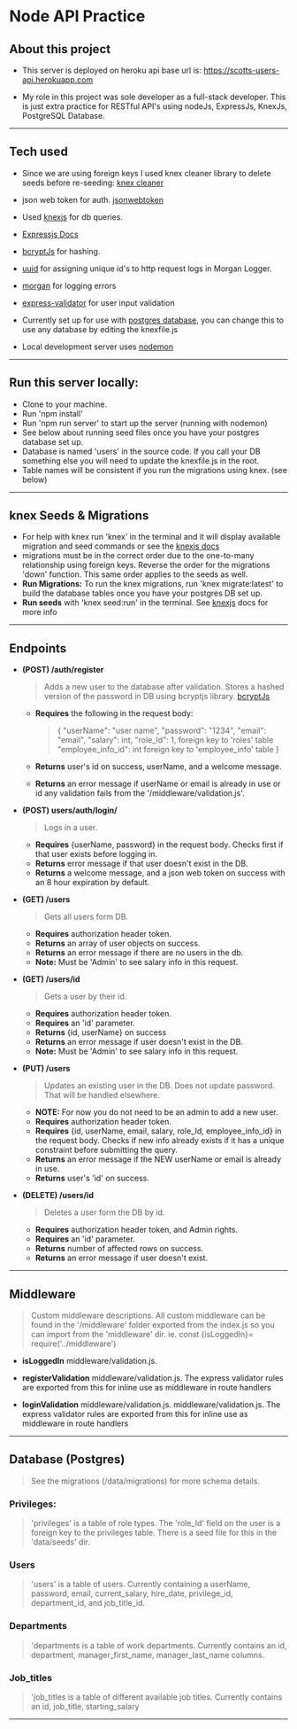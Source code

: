 # Node API Practice

## About this project

- This server is deployed on heroku
  api base url is: https://scotts-users-api.herokuapp.com

- My role in this project was sole developer as a full-stack developer. This is just extra practice for RESTful API's using nodeJs, ExpressJs, KnexJs, PostgreSQL Database.

---

## Tech used

- Since we are using foreign keys I used knex cleaner library to delete seeds before re-seeding:
  [knex cleaner](https://www.npmjs.com/package/knex-cleaner)

- json web token for auth. [jsonwebtoken](https://github.com/auth0/node-jsonwebtoken)

- Used [knexjs](http://knexjs.org/) for db queries.

- [Expressjs Docs](https://expressjs.com/)

- [bcryptJs](https://www.npmjs.com/package/bcrypt) for hashing.

- [uuid](https://www.npmjs.com/package/uuid) for assigning unique id's to http request logs in Morgan Logger.

- [morgan](https://www.npmjs.com/package/morgan) for logging errors

- [express-validator](https://express-validator.github.io/docs/) for user input validation

- Currently set up for use with [postgres database](https://www.postgresql.org/), you can change this to use any database by editing the knexfile.js

- Local development server uses [nodemon](https://www.npmjs.com/package/nodemon)

---

## Run this server locally:

- Clone to your machine.
- Run 'npm install'
- Run 'npm run server' to start up the server (running with nodemon)
- See below about running seed files once you have your postgres database set up.
- Database is named 'users' in the source code. If you call your DB something else you will need to update the knexfile.js in the root.
- Table names will be consistent if you run the migrations using knex. (see below)

---

## knex Seeds & Migrations

- For help with knex run 'knex' in the terminal and it will display available migration and seed commands or see the [knexjs docs](http://knexjs.org/)
- migrations must be in the correct order due to the one-to-many relationship using foreign keys. Reverse the order for the migrations 'down' function. This same order applies to the seeds as well.
- **Run Migrations:** To run the knex migrations, run 'knex migrate:latest' to build the database tables once you have your postgres DB set up.
- **Run seeds** with 'knex seed:run' in the terminal. See [knexjs](http://knexjs.org/) docs for more info

---

## Endpoints

- **(POST) /auth/register**

  > Adds a new user to the database after validation. Stores a hashed version of the password in DB using bcryptjs library. [bcryptJs](https://www.npmjs.com/package/bcrypt)

  - **Requires** the following in the request body:

    > {
    > "userName": "user name",
    > "password": "1234",
    > "email": "email",
    > "salary": int,
    > "role_Id": 1, foreign key to 'roles' table
    > "employee_info_id": int foreign key to 'employee_info' table
    > }

  - **Returns** user's id on success, userName, and a welcome <userName> message.
  - **Returns** an error message if userName or email is already in use or id any validation fails from the '/middleware/validation.js'.

- **(POST) users/auth/login/**

  > Logs in a user.

  - **Requires** {userName, password} in the request body. Checks first if that user exists before logging in.
  - **Returns** error message if that user doesn't exist in the DB.
  - **Returns** a welcome <userName> message, and a json web token on success with an 8 hour expiration by default.

- **(GET) /users**

  > Gets all users form DB.

  - **Requires** authorization header token.
  - **Returns** an array of user objects on success.
  - **Returns** an error message if there are no users in the db.
  - **Note:** Must be 'Admin' to see salary info in this request.

- **(GET) /users/id**

  > Gets a user by their id.

  - **Requires** authorization header token.
  - **Requires** an 'id' parameter.
  - **Returns** {id, userName} on success
  - **Returns** an error message if user doesn't exist in the DB.
  - **Note:** Must be 'Admin' to see salary info in this request.

- **(PUT) /users**

  > Updates an existing user in the DB. Does not update password. That will be handled elsewhere.

  - **NOTE:** For now you do not need to be an admin to add a new user.
  - **Requires** authorization header token.
  - **Requires** {id, userName, email, salary, role_Id, employee_info_id} in the request body. Checks if new info already exists if it has a unique constraint before submitting the query.
  - **Returns** an error message if the NEW userName or email is already in use.
  - **Returns** user's 'id' on success.

- **(DELETE) /users/id**

  > Deletes a user form the DB by id.

  - **Requires** authorization header token, and Admin rights.
  - **Requires** an 'id' parameter.
  - **Returns** number of affected rows on success.
  - **Returns** an error message if user doesn't exist.

---

## Middleware

> Custom middleware descriptions. All custom middleware can be found in the '/middleware' folder exported from the index.js so you can import from the 'middleware' dir. ie. const {isLoggedIn}= require('../middleware')

- **isLoggedIn** middleware/validation.js.

- **registerValidation** middleware/validation.js. The express validator rules are exported from this for inline use as middleware in route handlers

- **loginValidation** middleware/validation.js. middleware/validation.js. The express validator rules are exported from this for inline use as middleware in route handlers

---

## Database (Postgres)

> See the migrations (/data/migrations) for more schema details.

### Privileges:

> 'privileges' is a table of role types. The 'role_Id' field on the user is a foreign key to the privileges table. There is a seed file for this in the 'data/seeds' dir.

### Users

> 'users' is a table of users. Currently containing a userName, password, email, current_salary, hire_date, privilege_id, department_id, and job_title_id.

### Departments

> 'departments is a table of work departments. Currently contains an id, department, manager_first_name, manager_last_name columns.

### Job_titles

> 'job_titles is a table of different available job titles. Currently contains an id, job_title, starting_salary

---
